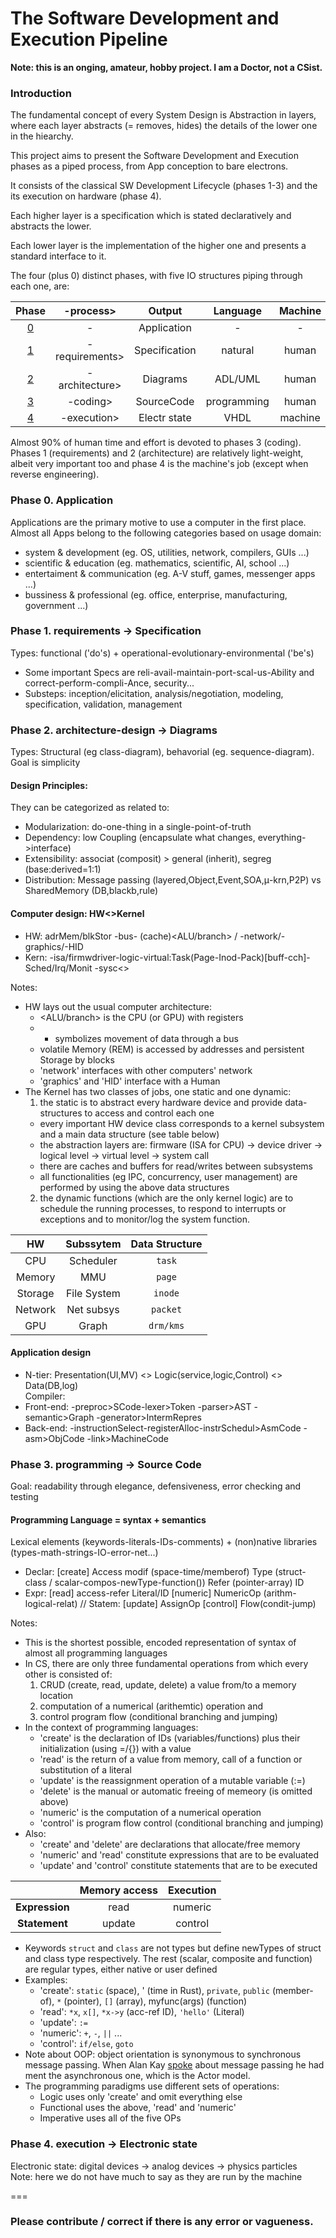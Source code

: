 # The Software Development and Execution Pipeline

**Note: this is an onging, amateur, hobby project. I am a Doctor, not a CSist.**

### Introduction

The fundamental concept of every System Design is Abstraction in layers, where each layer abstracts (= removes, hides) the details of the lower one in the hiearchy.

This project aims to present the Software Development and Execution phases as a piped process, from App conception to bare electrons.  

It consists of the classical SW Development Lifecycle (phases 1-3) and the its execution on hardware (phase 4).

Each higher layer is a specification which is stated declaratively and abstracts the lower.

Each lower layer is the implementation of the higher one and presents a standard interface to it. 

The four (plus 0) distinct phases, with five IO structures piping through each one, are:  

|Phase   | -process>      | Output        | Language     | Machine  |  
|:---:   |:---:           |:---:          |:---:         |:---:     |
|[0](#0) | -              | Application   |-             |-         |  
|[1](#1) | -requirements> | Specification | natural      | human    |  
|[2](#2) | -architecture> | Diagrams      | ADL/UML      | human    |
|[3](#3) | -coding>       | SourceCode    | programming  | human    |
|[4](#4) | -execution>    | Electr state  | VHDL         | machine  |

Almost 90% of human time and effort is devoted to phases 3 (coding). Phases 1 (requirements) and 2 (architecture) are relatively light-weight, albeit very important too and phase 4 is the machine's job (except when reverse engineering).

### <a name="0"></a>Phase 0. Application
Applications are the primary motive to use a computer in the first place.
Almost all Apps belong to the following categories based on usage domain:
* system & development (eg. OS, utilities, network, compilers, GUIs ...)
* scientific & education  (eg. mathematics, scientific, AI, school ...)
* entertaiment & communication  (eg. A-V stuff, games, messenger apps ...)
* bussiness & professional (eg. office, enterprise, manufacturing, government ...)

### <a name="1"></a>Phase 1. requirements -> Specification
Types: functional ('do's) + operational-evolutionary-environmental ('be's)

* Some important Specs are reli-avail-maintain-port-scal-us-Ability and correct-perform-compli-Ance, security...
* Substeps: inception/elicitation, analysis/negotiation, modeling, specification, validation, management 

### <a name="2"></a>Phase 2. architecture-design -> Diagrams
Types: Structural (eg class-diagram), behavorial (eg. sequence-diagram). Goal is simplicity

#### Design Principles:
They can be categorized as related to:
* Modularization: do-one-thing in a single-point-of-truth  
* Dependency: low Coupling (encapsulate what changes, everything->interface)  
* Extensibility: associat (composit) > general (inherit), segreg (base:derived=1:1)
* Distribution: Message passing (layered,Object,Event,SOA,μ-krn,P2P) vs SharedMemory (DB,blackb,rule)

#### Computer design: HW<>Kernel
* HW: adrMem/blkStor -bus- (cache)<CntlU><ALU/branch> / -network/-graphics/-HID
* Kern: -isa/firmwdriver-logic-virtual:Task(Page-Inod-Pack)[buff-cch]- Sched/Irq/Monit -sysc<>

Notes:
* HW lays out the usual computer architecture:
  * <CntlU><ALU/branch> is the CPU (or GPU) with registers
  * - symbolizes movement of data through a bus
  * volatile Memory (REM) is accessed by addresses and persistent Storage by blocks
  * 'network' interfaces with other computers' network
  * 'graphics' and 'HID' interface with a Human
* The Kernel has two classes of jobs, one static and one dynamic:
  1. the static is to abstract every hardware device and provide data-structures to access and control each one
    * every important HW device class corresponds to a kernel subsystem and a main data structure (see table below)
    * the abstraction layers are: firmware (ISA for CPU) -> device driver -> logical level -> virtual level -> system call
    * there are caches and buffers for read/writes between subsystems
    * all functionalities (eg IPC, concurrency, user management) are performed by using the above data structures
  2. the dynamic functions (which are the only kernel logic) are to schedule the running processes, to respond to interrupts or exceptions and to monitor/log the system function.
 
|HW      | Subssytem  | Data Structure |  
|:---:   |:---:       |:---:           |
|CPU     | Scheduler  | `task`         |
|Memory  | MMU        | `page`         | 
|Storage | File System| `inode`        |
|Network | Net subsys | `packet`       |
|GPU     | Graph      | `drm/kms`      |


#### Application design
* N-tier: Presentation(UI,MV) <> Logic(service,logic,Control) <> Data(DB,log)  
Compiler:
* Front-end: -preproc>SCode-lexer>Token -parser>AST -semantic>Graph -generator>IntermRepres  
* Back-end: -instructionSelect-registerAlloc-instrSchedul>AsmCode -asm>ObjCode -link>MachineCode  

### <a name="3"></a>Phase 3. programming -> Source Code
Goal: readability through elegance, defensiveness, error checking and testing  

#### Programming Language = syntax + semantics
Lexical elements (keywords-literals-IDs-comments) + (non)native libraries (types-math-strings-IO-error-net...)
* Declar: [create] Access modif (space-time/memberof) Type (struct-class / scalar-compos-newType-function()) Refer (pointer-array) ID  
* Expr: [read] access-refer Literal/ΙD [numeric] NumericOp (arithm-logical-relat) // Statem: [update] AssignOp [control] Flow(condit-jump)

Notes:
* This is the shortest possible, encoded representation of syntax of almost all programming languages
* In CS, there are only three fundamental operations from which every other is consisted of:
  1. CRUD (create, read, update, delete) a value from/to a memory location
  2. computation of a numerical (arithemtic) operation and
  3. control program flow (conditional branching and jumping)
* In the context of programming languages:
  * 'create' is the declaration of IDs (variables/functions) plus their initialization (using =/{}) with a value  
  * 'read' is the return of a value from memory, call of a function or substitution of a literal
  * 'update' is the reassignment operation of a mutable variable (:=) 
  * 'delete' is the manual or automatic freeing of memeory (is omitted above)
  * 'numeric' is the computation of a numerical operation
  * 'control' is program flow control (conditional branching and jumping)
* Also:
  * 'create' and 'delete' are declarations that allocate/free memory
  * 'numeric' and 'read' constitute expressions that are to be evaluated
  * 'update' and 'control' constitute statements that are to be executed

|               |Memory access |Execution |  
|:---:          |:---:         |:---:     |
|**Expression** | read         | numeric  |
|**Statement**  | update       | control  |

* Keywords `struct` and `class` are not types but define newTypes of struct and class type respectively. The rest (scalar, composite and function) are regular types, either native or user defined
* Examples:
  * 'create': `static` (space), ' (time in Rust), `private`, `public` (member-of), `*` (pointer), `[]` (array), myfunc(args) (function)
  * 'read': `*x`, `x[]`, `*x->y` (acc-ref ID), `'hello'` (Literal)
  * 'update': `:=`
  * 'numeric': `+`, `-`, `||` ...
  * 'control': `if/else`, `goto`
* Note about OOP: object orientation is synonymous to synchronous message passing. When Alan Kay [spoke](https://news.ycombinator.com/item?id=11966570) about message passing he had ment the asynchronous one, which is the Actor model.     
* The programming paradigms use different sets of operations:
  * Logic uses only 'create' and omit everything else
  * Functional uses the above, 'read' and 'numeric'
  * Imperative uses all of the five OPs

### <a name="4"></a>Phase 4. execution -> Electronic state
Electronic state: digital devices -> analog devices -> physics particles  
Note: here we do not have much to say as they are run by the machine

===

### Please contribute / correct if there is any error or vagueness.
